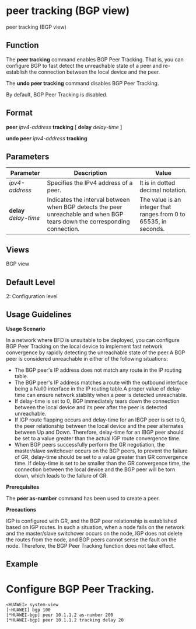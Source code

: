 peer tracking (BGP view)
========================

peer tracking (BGP view)

Function
--------



The **peer tracking** command enables BGP Peer Tracking. That is, you can configure BGP to fast detect the unreachable state of a peer and re-establish the connection between the local device and the peer.

The **undo peer tracking** command disables BGP Peer Tracking.



By default, BGP Peer Tracking is disabled.


Format
------

**peer** *ipv4-address* **tracking** [ **delay** *delay-time* ]

**undo peer** *ipv4-address* **tracking**


Parameters
----------

| Parameter | Description | Value |
| --- | --- | --- |
| *ipv4-address* | Specifies the IPv4 address of a peer. | It is in dotted decimal notation. |
| **delay** *delay-time* | Indicates the interval between when BGP detects the peer unreachable and when BGP tears down the corresponding connection. | The value is an integer that ranges from 0 to 65535, in seconds. |



Views
-----

BGP view


Default Level
-------------

2: Configuration level


Usage Guidelines
----------------

**Usage Scenario**

In a network where BFD is unsuitable to be deployed, you can configure BGP Peer Tracking on the local device to implement fast network convergence by rapidly detecting the unreachable state of the peer.A BGP peer is considered unreachable in either of the following situations:

* The BGP peer's IP address does not match any route in the IP routing table.
* The BGP peer's IP address matches a route with the outbound interface being a Null0 interface in the IP routing table.A proper value of delay-time can ensure network stability when a peer is detected unreachable.
* If delay-time is set to 0, BGP immediately tears down the connection between the local device and its peer after the peer is detected unreachable.
* If IGP route flapping occurs and delay-time for an IBGP peer is set to 0, the peer relationship between the local device and the peer alternates between Up and Down. Therefore, delay-time for an IBGP peer should be set to a value greater than the actual IGP route convergence time.
* When BGP peers successfully perform the GR negotiation, the master/slave switchover occurs on the BGP peers, to prevent the failure of GR, delay-time should be set to a value greater than GR convergence time. If delay-time is set to be smaller than the GR convergence time, the connection between the local device and the BGP peer will be torn down, which leads to the failure of GR.

**Prerequisites**



The **peer as-number** command has been used to create a peer.



**Precautions**



IGP is configured with GR, and the BGP peer relationship is established based on IGP routes. In such a situation, when a node fails on the network and the master/slave switchover occurs on the node, IGP does not delete the routes from the node, and BGP peers cannot sense the fault on the node. Therefore, the BGP Peer Tracking function does not take effect.




Example
-------

# Configure BGP Peer Tracking.
```
<HUAWEI> system-view
[~HUAWEI] bgp 100
[*HUAWEI-bgp] peer 10.1.1.2 as-number 200
[*HUAWEI-bgp] peer 10.1.1.2 tracking delay 20

```